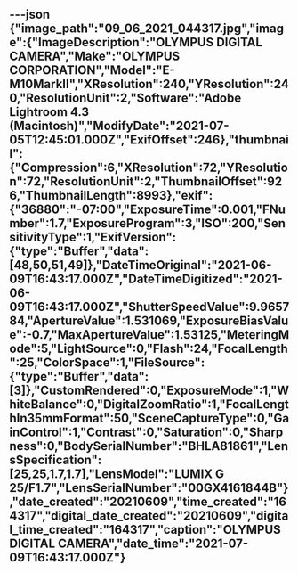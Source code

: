---json
{"image_path":"09_06_2021_044317.jpg","image":{"ImageDescription":"OLYMPUS DIGITAL CAMERA","Make":"OLYMPUS CORPORATION","Model":"E-M10MarkII","XResolution":240,"YResolution":240,"ResolutionUnit":2,"Software":"Adobe Lightroom 4.3 (Macintosh)","ModifyDate":"2021-07-05T12:45:01.000Z","ExifOffset":246},"thumbnail":{"Compression":6,"XResolution":72,"YResolution":72,"ResolutionUnit":2,"ThumbnailOffset":926,"ThumbnailLength":8993},"exif":{"36880":"-07:00","ExposureTime":0.001,"FNumber":1.7,"ExposureProgram":3,"ISO":200,"SensitivityType":1,"ExifVersion":{"type":"Buffer","data":[48,50,51,49]},"DateTimeOriginal":"2021-06-09T16:43:17.000Z","DateTimeDigitized":"2021-06-09T16:43:17.000Z","ShutterSpeedValue":9.965784,"ApertureValue":1.531069,"ExposureBiasValue":-0.7,"MaxApertureValue":1.53125,"MeteringMode":5,"LightSource":0,"Flash":24,"FocalLength":25,"ColorSpace":1,"FileSource":{"type":"Buffer","data":[3]},"CustomRendered":0,"ExposureMode":1,"WhiteBalance":0,"DigitalZoomRatio":1,"FocalLengthIn35mmFormat":50,"SceneCaptureType":0,"GainControl":1,"Contrast":0,"Saturation":0,"Sharpness":0,"BodySerialNumber":"BHLA81861","LensSpecification":[25,25,1.7,1.7],"LensModel":"LUMIX G 25/F1.7","LensSerialNumber":"00GX4161844B"},"date_created":"20210609","time_created":"164317","digital_date_created":"20210609","digital_time_created":"164317","caption":"OLYMPUS DIGITAL CAMERA","date_time":"2021-07-09T16:43:17.000Z"}
---